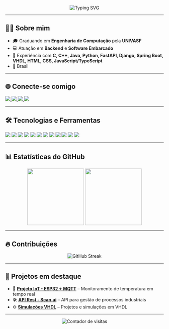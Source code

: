 
<!-- Banner opcional -->
<p align="center">
  <img src="https://readme-typing-svg.herokuapp.com?size=22&duration=4000&color=1A73E8&center=true&vCenter=true&width=600&lines=Olá!+Eu+sou+Vinícius+Levi;Engenharia+de+Computação+-+UNIVASF;Backend+e+Software+Embarcado;Apaixonado+por+Tecnologia+e+Inovação" alt="Typing SVG">
</p>

---

## 👨‍💻 Sobre mim
- 🎓 Graduando em **Engenharia de Computação** pela **UNIVASF**  
- 💻 Atuação em **Backend** e **Software Embarcado**  
- 🚀 Experiência com **C, C++, Java, Python, FastAPI, Django, Spring Boot, VHDL, HTML, CSS, JavaScript/TypeScript**  
- 📍 Brasil  

---

## 🌐 Conecte-se comigo
<p align="left">
  
  <a href="https://viniciuslevi.github.io/" target="_blank">
  <img src="https://img.shields.io/badge/Web Site-FFFFFF?style=for-the-badge&logo=WebSite&logoColor=white">
</a>
<a href="https://www.linkedin.com/in/viniciuslevi" target="_blank">
  <img src="https://img.shields.io/badge/LinkedIn-0077B5?style=for-the-badge&logo=linkedin&logoColor=white">
</a>
<a href="mailto:viniciuslevidev@gmail.com" target="_blank">
  <img src="https://img.shields.io/badge/Email-D14836?style=for-the-badge&logo=gmail&logoColor=white">
</a>
<a href="https://github.com/viniciuslevi" target="_blank">
  <img src="https://img.shields.io/badge/GitHub-181717?style=for-the-badge&logo=github&logoColor=white">
</a>
</p>

---

## 🛠️ Tecnologias e Ferramentas
<p align="left">
<img src="https://img.shields.io/badge/C-00599C?style=for-the-badge&logo=c&logoColor=white">
<img src="https://img.shields.io/badge/C++-00599C?style=for-the-badge&logo=cplusplus&logoColor=white">
<img src="https://img.shields.io/badge/Java-ED8B00?style=for-the-badge&logo=openjdk&logoColor=white">
<img src="https://img.shields.io/badge/Python-3776AB?style=for-the-badge&logo=python&logoColor=white">
<img src="https://img.shields.io/badge/FastAPI-009688?style=for-the-badge&logo=fastapi&logoColor=white">
<img src="https://img.shields.io/badge/Django-092E20?style=for-the-badge&logo=django&logoColor=white">
<img src="https://img.shields.io/badge/Spring%20Boot-6DB33F?style=for-the-badge&logo=springboot&logoColor=white">
<img src="https://img.shields.io/badge/VHDL-4B275F?style=for-the-badge&logoColor=white">
<img src="https://img.shields.io/badge/HTML5-E34F26?style=for-the-badge&logo=html5&logoColor=white">
<img src="https://img.shields.io/badge/CSS3-1572B6?style=for-the-badge&logo=css3&logoColor=white">
<img src="https://img.shields.io/badge/JavaScript-F7DF1E?style=for-the-badge&logo=javascript&logoColor=black">
<img src="https://img.shields.io/badge/TypeScript-3178C6?style=for-the-badge&logo=typescript&logoColor=white">
</p>

---

## 📊 Estatísticas do GitHub
<p align="center">
  <img height="180em" src="https://github-readme-stats.vercel.app/api?username=viniciuslevi&show_icons=true&theme=default&hide_border=true&count_private=true">
  <img height="180em" src="https://github-readme-stats.vercel.app/api/top-langs/?username=viniciuslevi&layout=compact&theme=default&hide_border=true">
</p>

---

## 🔥 Contribuições
<p align="center">
  <img src="https://streak-stats.demolab.com?user=viniciuslevi&theme=default&hide_border=true" alt="GitHub Streak">
</p>

---

## 🚀 Projetos em destaque
- 📡 **[Projeto IoT - ESP32 + MQTT](https://github.com/viniciuslevi/projeto-iot)** – Monitoramento de temperatura em tempo real  
- 🛠 **[API Rest - Scan.ai](https://github.com/viniciuslevi/scan-ai)** – API para gestão de processos industriais  
- ⚙ **[Simulações VHDL](https://github.com/viniciuslevi/vhdl-projects)** – Projetos e simulações em VHDL  

---

<p align="center">
  <img src="https://komarev.com/ghpvc/?username=viniciuslevi&color=blue" alt="Contador de visitas"/>
</p>
